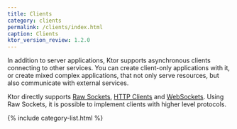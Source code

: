 ```yaml
---
title: Clients
category: clients
permalink: /clients/index.html
caption: Clients
ktor_version_review: 1.2.0
---
```


In addition to server applications, Ktor supports asynchronous clients
connecting to other services. You can create client-only applications with it,
or create mixed complex applications, that not only serve resources, but also communicate
with external services.

Ktor directly supports [Raw Sockets](/clients/raw-sockets.html), [HTTP Clients](/clients/http-client.html) and [WebSockets](/clients/websockets.html).
Using Raw Sockets, it is possible to implement clients with higher level protocols.

{% include category-list.html %}
